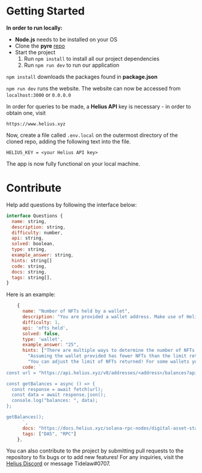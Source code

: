 # **Getting Started**

**In order to run locally:**


- **Node.js** needs to be installed on your OS
- Clone the **pyre** [repo](https://github.com/Tidelaw/pyre.git)
- Start the project
    1. Run `npm install` to install all our project dependencies
    2. Run `npm run dev` to run our application


`npm install` downloads the packages found in **package.json**

`npm run dev` runs the website. The website can now be accessed from `localhost:3000` or `0.0.0.0`

In order for queries to be made, a **Helius API** key is necessary - in order to obtain one, visit 

`https://www.helius.xyz `

Now, create a file called `.env.local` on the outermost directory of the cloned repo, adding the following text into the file.

```
HELIUS_KEY = <your Helius API key>
```
The app is now fully functional on your local machine.


# **Contribute**

Help add questions by following the interface below:

``` js
interface Questions {
  name: string,
  description: string,
  difficulty: number,
  api: string,
  solved: boolean,
  type: string,
  example_answer: string,
  hints: string[]
  code: string,
  docs: string,
  tags: string[],
}
```

Here is an example:
```js
    {
      name: "Number of NFTs held by a wallet",
      description: "You are provided a wallet address. Make use of Helius's service to determine the number of NFTs held by the provided wallet.",
      difficulty: 1,
      api: 'nfts_held',
      solved: false,
      type: 'wallet',
      example_answer: "25",
      hints: ["There are multiple ways to determine the number of NFTs held, some options include: using the Balances API, using the more efficient DAS protocol.",
        "Assuming the wallet provided has fewer NFTs than the limit returned in one query, the answer would simply be the length of the returned NFT array.",
        "You can adjust the limit of NFTs returned! For some wallets you may still need to paginate."],
      code: `
const url = "https://api.helius.xyz/v0/addresses/<address>/balances?api-key=<your-key>";

const getBalances = async () => {
  const response = await fetch(url);
  const data = await response.json();
  console.log("balances: ", data);
};

getBalances();
      `,
      docs: "https://docs.helius.xyz/solana-rpc-nodes/digital-asset-standard-api/get-assets-by-owner",
      tags: ["DAS", "RPC"]
    },
```

You can also contribute to the project by submitting pull requests to the repository to fix bugs or to add new features! For any inquiries, visit the [Helius Discord](https://discord.gg/helius) or message Tidelaw#0707.